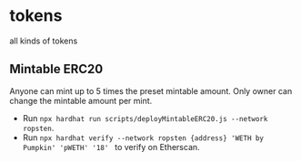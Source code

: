 # tokens
all kinds of tokens

## Mintable ERC20
Anyone can mint up to 5 times the preset mintable amount. Only owner can change the mintable amount per mint.
* Run `npx hardhat run scripts/deployMintableERC20.js --network ropsten`.
* Run `npx hardhat verify --network ropsten {address} 'WETH by Pumpkin' 'pWETH' '18' ` to verify on Etherscan.
